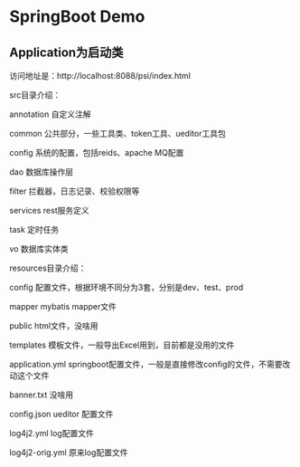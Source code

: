 # SpringBoot Demo
## Application为启动类

访问地址是：http://localhost:8088/psi/index.html

src目录介绍：

annotation 自定义注解

common 公共部分，一些工具类、token工具、ueditor工具包

config 系统的配置，包括reids、apache MQ配置

dao 数据库操作层

filter 拦截器，日志记录、校验权限等

services rest服务定义

task 定时任务

vo 数据库实体类

resources目录介绍：

config 配置文件，根据环境不同分为3套，分别是dev、test、prod

mapper mybatis mapper文件

public html文件，没啥用

templates 模板文件，一般导出Excel用到，目前都是没用的文件

application.yml springboot配置文件，一般是直接修改config的文件，不需要改动这个文件

banner.txt 没啥用

config.json ueditor 配置文件

log4j2.yml log配置文件

log4j2-orig.yml 原来log配置文件


